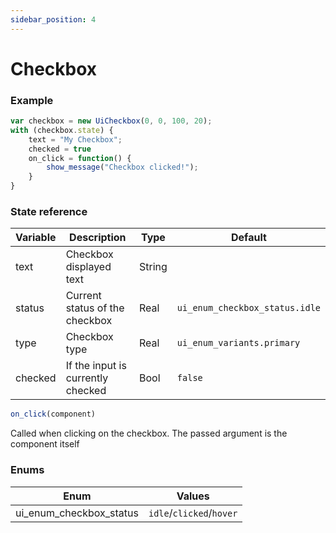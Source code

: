 ```yaml
---
sidebar_position: 4
---
```


# Checkbox

### Example

```js
var checkbox = new UiCheckbox(0, 0, 100, 20);
with (checkbox.state) {
    text = "My Checkbox";
    checked = true
    on_click = function() {
        show_message("Checkbox clicked!");
    }
}
```

### State reference

| Variable      | Description                               | Type   | Default                         |
|---------------|-------------------------------------------|--------|---------------------------------|
| text          | Checkbox displayed text                   | String |                                 |
| status        | Current status of the checkbox            | Real   | `ui_enum_checkbox_status.idle` |
| type          | Checkbox type                             | Real   | `ui_enum_variants.primary`      |
| checked       | If the input is currently checked         | Bool   | `false`                         |

```js
on_click(component)
```

Called when clicking on the checkbox. The passed argument is the component itself

### Enums

| Enum                     | Values                   |
|--------------------------|--------------------------|
| ui_enum_checkbox_status | `idle`/`clicked`/`hover` |
